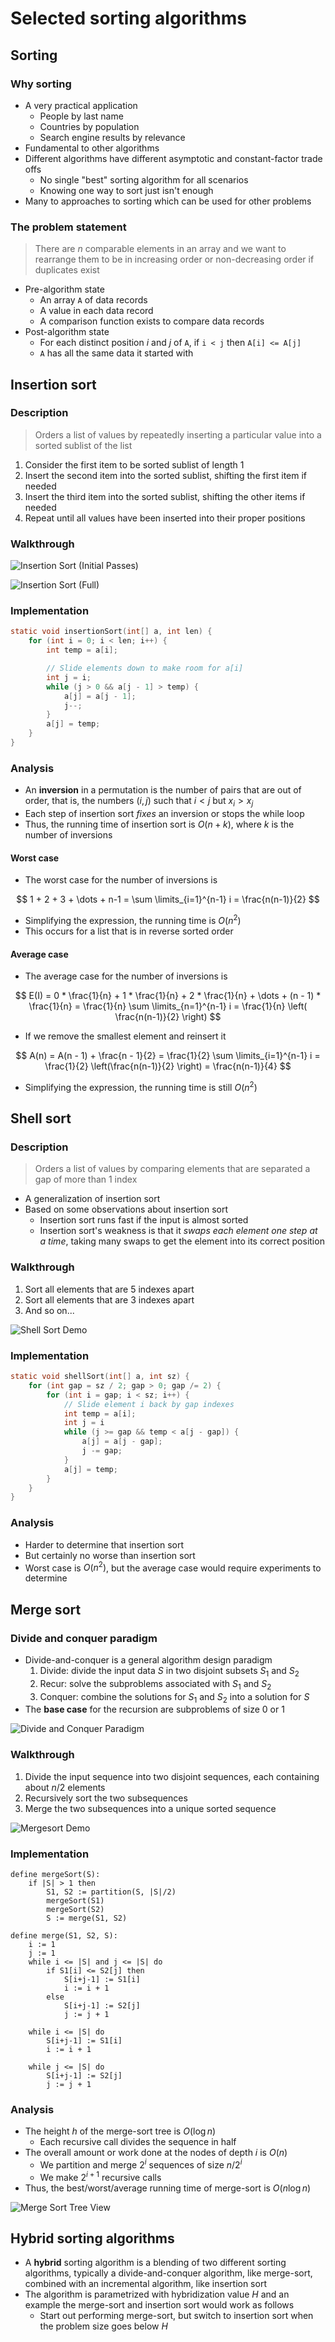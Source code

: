 # Selected sorting algorithms

## Sorting

### Why sorting

- A very practical application
    - People by last name
    - Countries by population
    - Search engine results by relevance
- Fundamental to other algorithms
- Different algorithms have different asymptotic and constant-factor trade offs
    - No single "best" sorting algorithm for all scenarios
    - Knowing one way to sort just isn't enough
- Many to approaches to sorting which can be used for other problems

### The problem statement

> There are $n$ comparable elements in an array and we want to rearrange them to be in increasing order or non-decreasing order if duplicates exist

- Pre-algorithm state
    - An array `A` of data records
    - A value in each data record
    - A comparison function exists to compare data records
- Post-algorithm state
    - For each distinct position $i$ and $j$ of `A`, if `i < j` then `A[i] <= A[j]`
    - `A` has all the same data it started with

## Insertion sort

### Description

> Orders a list of values by repeatedly inserting a particular value into a sorted sublist of the list

1) Consider the first item to be sorted sublist of length 1
2) Insert the second item into the sorted sublist, shifting the first item if needed
3) Insert the third item into the sorted sublist, shifting the other items if needed
4) Repeat until all values have been inserted into their proper positions

### Walkthrough

![Insertion Sort (Initial Passes)](./figures/initial-passes-insertion-sort.png)

![Insertion Sort (Full)](./figures/full-insertion-sort.png)

### Implementation

```C
static void insertionSort(int[] a, int len) {
    for (int i = 0; i < len; i++) {
        int temp = a[i];

        // Slide elements down to make room for a[i]
        int j = i;
        while (j > 0 && a[j - 1] > temp) {
            a[j] = a[j - 1];
            j--;
        }
        a[j] = temp;
    }
}
```

### Analysis

- An **inversion** in a permutation is the number of pairs that are out of order, that is, the numbers $(i, j)$ such that $i<j$ but $x_{i} > x_{j}$
- Each step of insertion sort *fixes* an inversion or stops the while loop
- Thus, the running time of insertion sort is $O(n + k)$, where $k$ is the number of inversions

#### Worst case

- The worst case for the number of inversions is 

$$
    1 + 2 + 3 + \dots + n-1 = \sum \limits_{i=1}^{n-1} i = \frac{n(n-1)}{2}
$$

- Simplifying the expression, the running time is $O(n^{2})$
- This occurs for a list that is in reverse sorted order

#### Average case

- The average case for the number of inversions is

$$
    E(I) = 0 * \frac{1}{n} + 1 * \frac{1}{n} + 2 * \frac{1}{n} + \dots + (n - 1) * \frac{1}{n}
    = \frac{1}{n} \sum \limits_{n=1}^{n-1} i = \frac{1}{n} \left( \frac{n(n-1)}{2} \right)
$$

- If we remove the smallest element and reinsert it

$$
    A(n) = A(n - 1) + \frac{n - 1}{2}
     = \frac{1}{2} \sum \limits_{i=1}^{n-1} i 
     = \frac{1}{2} \left(\frac{n(n-1)}{2} \right) = \frac{n(n-1)}{4}
$$

- Simplifying the expression, the running time is still $O(n^{2})$

## Shell sort

### Description

> Orders a list of values by comparing elements that are separated a gap of more than 1 index

- A generalization of insertion sort
- Based on some observations about insertion sort
    - Insertion sort runs fast if the input is almost sorted
    - Insertion sort's weakness is that it *swaps each element one step at a time*, taking many swaps to get the element into its correct position

### Walkthrough

1) Sort all elements that are 5 indexes apart
2) Sort all elements that are 3 indexes apart
3) And so on...

![Shell Sort Demo](./figures/shell-sort-demo.png)

### Implementation

```C
static void shellSort(int[] a, int sz) {
    for (int gap = sz / 2; gap > 0; gap /= 2) {
        for (int i = gap; i < sz; i++) {
            // Slide element i back by gap indexes
            int temp = a[i];
            int j = i
            while (j >= gap && temp < a[j - gap]) {
                a[j] = a[j - gap];
                j -= gap;
            }
            a[j] = temp;
        }
    }
}
```

### Analysis

- Harder to determine that insertion sort
- But certainly no worse than insertion sort
- Worst case is $O(n^{2})$, but the average case would require experiments to determine

## Merge sort

### Divide and conquer paradigm

- Divide-and-conquer is a general algorithm design paradigm
    1) Divide: divide the input data $S$ in two disjoint subsets $S_{1}$ and $S_{2}$
    2) Recur: solve the subproblems associated with $S_{1}$ and $S_{2}$
    3) Conquer: combine the solutions for $S_{1}$ and $S_{2}$ into a solution for $S$
- The **base case** for the recursion are subproblems of size $0$ or $1$

![Divide and Conquer Paradigm](./figures/divide-and-conquer-paradigm.png)

### Walkthrough

1) Divide the input sequence into two disjoint sequences, each containing about $n/2$ elements
2) Recursively sort the two subsequences
3) Merge the two subsequences into a unique sorted sequence

![Mergesort Demo](./figures/mergesort-demo.png)

### Implementation

```
define mergeSort(S):
    if |S| > 1 then
        S1, S2 := partition(S, |S|/2)
        mergeSort(S1)
        mergeSort(S2)
        S := merge(S1, S2)

define merge(S1, S2, S):
    i := 1
    j := 1
    while i <= |S| and j <= |S| do
        if S1[i] <= S2[j] then
            S[i+j-1] := S1[i]
            i := i + 1
        else
            S[i+j-1] := S2[j]
            j := j + 1

    while i <= |S| do
        S[i+j-1] := S1[i]
        i := i + 1

    while j <= |S| do
        S[i+j-1] := S2[j]
        j := j + 1
```

### Analysis

- The height $h$ of the merge-sort tree is $O(\log n)$
    - Each recursive call divides the sequence in half
- The overall amount or work done at the nodes of depth $i$ is $O(n)$
    - We partition and merge $2^{i}$ sequences of size $n/2^{i}$
    - We make $2^{i+1}$ recursive calls
- Thus, the best/worst/average running time of merge-sort is $O(n \log n)$

![Merge Sort Tree View](./figures/mergesort-tree-view.png)

## Hybrid sorting algorithms

- A **hybrid** sorting algorithm is a blending of two different sorting algorithms, typically a divide-and-conquer algorithm, like merge-sort, combined with an incremental algorithm, like insertion sort
- The algorithm is parametrized with hybridization value $H$ and an example the merge-sort and insertion sort would work as follows
    - Start out performing merge-sort, but switch to insertion sort when the problem size goes below $H$
